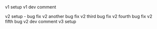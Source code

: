 v1 setup
v1 dev comment

v2 setup - bug fix
v2 another bug fix
v2 third bug fix
v2 fourth bug fix
v2 fifth bug
v2 dev comment
v3 setup